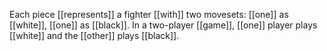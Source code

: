 Each piece [[represents]] a fighter [[with]] two movesets: [[one]] as [[white]], [[one]] as [[black]]. In a two-player [[game]], [[one]] player plays [[white]] and the [[other]] plays [[black]].

